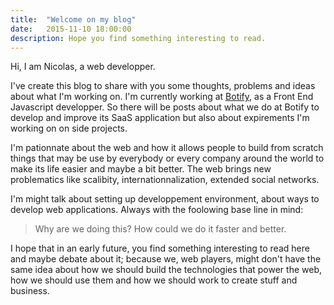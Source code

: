 ```yaml
---
title:  "Welcome on my blog"
date:   2015-11-10 18:00:00
description: Hope you find something interesting to read.
---
```


Hi, I am Nicolas, a web developper.

I've create this blog to share with you some thoughts, problems and ideas about what I'm working on. I'm currently working at [Botify](www.botify.com), as a Front End Javascript developper. So there will be posts about what we do at Botify to develop and improve its SaaS application but also about expirements I'm working on on side projects. 

I'm pationnate about the web and how it allows people to build from scratch things that may be use by everybody or every company around the world to make its life easier and maybe a bit better. The web brings new problematics like scalibity, internationnalization, extended social networks.

I'm might talk about setting up developpement environment, about ways to develop web applications. Always with the foolowing base line in mind:
> Why are we doing this? How could we do it faster and better. 

I hope that in an early future, you find something interesting to read here and maybe debate about it; because we, web players, might don't have the same idea about how we should build the technologies that power the web, how we should use them and how we should work to create stuff and business.
